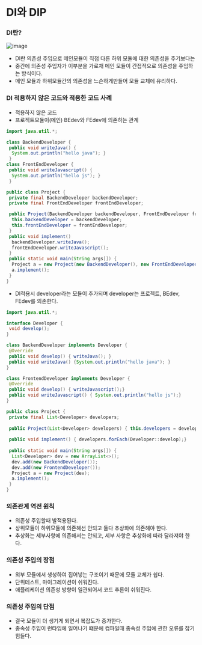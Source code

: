 # DI와 DIP

### DI란?
![image](https://user-images.githubusercontent.com/76714485/227937978-735fc583-5e67-4938-b02a-a789329059dd.png)

- DI란 의존성 주입으로 메인모듈이 직접 다른 하위 모듈에 대한 의존성을 주기보다는
- 중간에 의존성 주입자가 이부분을 가로채 메인 모듈이 간접적으로 의존성을 주입하는 방식이다.
- 메인 모듈과 하위모듈간의 의존성을 느슨하게만들어 모듈 교체에 유리하다.

### DI 적용하지 않은 코드와 적용한 코드 사례

- 적용하지 않은 코드
- 프로젝트모듈이(메인) BEdev와 FEdev에 의존하는 관계

```java
import java.util.*;

class BackendDeveloper { 
 public void writeJava() {
  System.out.println("hello java"); }
 }
class FrontEndDeveloper {
 public void writeJavascript() {
  System.out.println("hello js"); }
 }

public class Project {
 private final BackendDeveloper backendDeveloper; 
 private final FrontEndDeveloper frontEndDeveloper;

 public Project(BackendDeveloper backendDeveloper, FrontEndDeveloper frontEndDeveloper) {
  this.backendDeveloper = backendDeveloper;
  this.frontEndDeveloper = frontEndDeveloper; 
 }
 public void implement() 
  backendDeveloper.writeJava(); 
  frontEndDeveloper.writeJavascript();
 }
 public static void main(String args[]) {
  Project a = new Project(new BackendDeveloper(), new FrontEndDeveloper());
  a.implement();
 } 
}
```

- DI적용시 developer라는 모듈이 추가되며 developer는 프로젝트, BEdev, FEdev를 의존한다.

```java
import java.util.*;

interface Developer { 
 void develop();
}

class BackendDeveloper implements Developer { 
 @Override
 public void develop() { writeJava(); }
 public void writeJava() {System.out.println("hello java"); }
}

class FrontendDeveloper implements Developer {
 @Override
 public void develop() { writeJavascript();}
 public void writeJavascript() { System.out.println("hello js");} 
}

public class Project {
 private final List<Developer> developers;
 
 public Project(List<Developer> developers) { this.developers = developers;}
 
 public void implement() { developers.forEach(Developer::develop);}
 
 public static void main(String args[]) { 
  List<Developer> dev = new ArrayList<>(); 
  dev.add(new BackendDeveloper());
  dev.add(new FrontendDeveloper());
  Project a = new Project(dev); 
  a.implement();
 } 
}
```

### 의존관계 역전 원칙

- 의존성 주입할때 발적용된다.
- 상위모듈이 하위모듈에 의존해선 안되고 둘다 추상화에 의존해야 한다.
- 추상화는 세부사항에 의존해서는 안되고, 세부 사항은 추상화에 따라 달라져야 한다.

### 의존성 주입의 장점

- 외부 모듈에서 생성하여 집어넣는 구조이기 때문에 모듈 교체가 쉽다.
- 단위테스트, 마이그레이션이 쉬워진다.
- 애플리케이션 의존성 방향이 일관되어서 코드 추론이 쉬워진다.

### 의존성 주입의 단점

- 결국 모듈이 더 생기게 되면서 복잡도가 증가한다.
- 종속성 주입이 런타임에 일어나기 떄문에 컴파일때 종속성 주입에 관한 오류를 잡기 힘들다.
